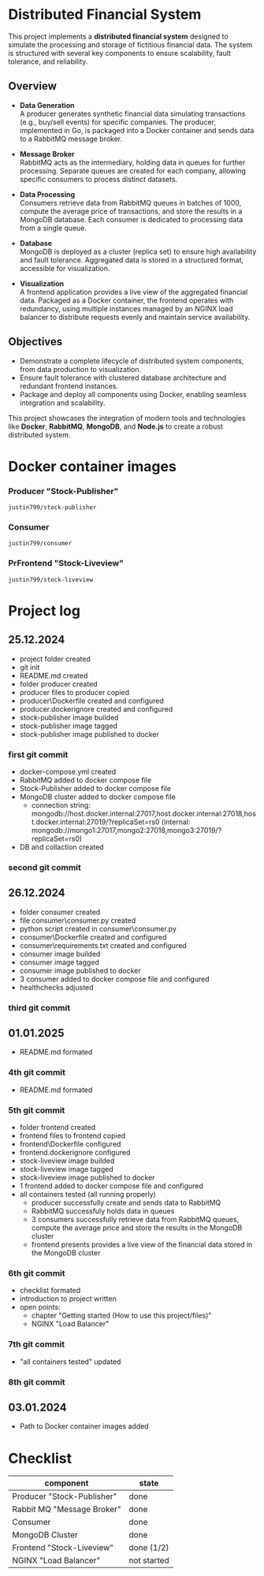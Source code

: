 # Distributed Financial System

This project implements a **distributed financial system** designed to simulate the processing and storage of fictitious financial data. The system is structured with several key components to ensure scalability, fault tolerance, and reliability.

## Overview

- **Data Generation**  
  A producer generates synthetic financial data simulating transactions (e.g., buy/sell events) for specific companies. The producer, implemented in Go, is packaged into a Docker container and sends data to a RabbitMQ message broker.

- **Message Broker**  
  RabbitMQ acts as the intermediary, holding data in queues for further processing. Separate queues are created for each company, allowing specific consumers to process distinct datasets.

- **Data Processing**  
  Consumers retrieve data from RabbitMQ queues in batches of 1000, compute the average price of transactions, and store the results in a MongoDB database. Each consumer is dedicated to processing data from a single queue.

- **Database**  
  MongoDB is deployed as a cluster (replica set) to ensure high availability and fault tolerance. Aggregated data is stored in a structured format, accessible for visualization.

- **Visualization**  
  A frontend application provides a live view of the aggregated financial data. Packaged as a Docker container, the frontend operates with redundancy, using multiple instances managed by an NGINX load balancer to distribute requests evenly and maintain service availability.

## Objectives

- Demonstrate a complete lifecycle of distributed system components, from data production to visualization.
- Ensure fault tolerance with clustered database architecture and redundant frontend instances.
- Package and deploy all components using Docker, enabling seamless integration and scalability.

This project showcases the integration of modern tools and technologies like **Docker**, **RabbitMQ**, **MongoDB**, and **Node.js** to create a robust distributed system.

# Docker container images #
### Producer "Stock-Publisher" ###
`justin799/stock-publisher`
### Consumer ###
`justin799/consumer`
### PrFrontend "Stock-Liveview" ###
`justin799/stock-liveview`

# Project log #
## 25.12.2024 ##
- project folder created
- git init
- README.md created
- folder producer created
- producer files to producer copied
- producer\Dockerfile created and configured
- producer\.dockerignore created and configured
- stock-publisher image builded
- stock-publisher image tagged
- stock-publisher image published to docker
### first git commit ###
- docker-compose.yml created
- RabbitMQ added to docker compose file
- Stock-Publisher added to docker compose file
- MongoDB cluster added to docker compose file
    - connection string: mongodb://host.docker.internal:27017,host.docker.internal:27018,host.docker.internal:27019/?replicaSet=rs0 (internal: mongodb://mongo1:27017,mongo2:27018,mongo3:27019/?replicaSet=rs0)
- DB and collaction created
### second git commit ###
## 26.12.2024 ##
- folder consumer created
- file consumer\consumer.py created
- python script created in consumer\consumer.py
- consumer\Dockerfile created and configured
- consumer\requirements.txt created and configured
- consumer image builded
- consumer image tagged
- consumer image published to docker
- 3 consumer added to docker compose file and configured 
- healthchecks adjusted
### third git commit ###
## 01.01.2025 ##
- README.md formated
### 4th git commit ###
- README.md formated
### 5th git commit ###
- folder frontend created
- frontend files to frontend copied
- frontend\Dockerfile configured
- frontend\.dockerignore configured
- stock-liveview image builded
- stock-liveview image tagged
- stock-liveview image published to docker
- 1 frontend added to docker compose file and configured
- all containers tested (all running properly)
    - producer successfully create and sends data to RabbitMQ
    - RabbitMQ successfuly holds data in queues
    - 3 consumers successfully retrieve data from RabbitMQ queues, compute the average price and store the results in the MongoDB cluster
    - frontend presents provides a live view of the financial data stored in the MongoDB cluster
### 6th git commit ###
- checklist formated
- introduction to project written
- open points: 
    - chapter "Getting started (How to use this project/files)"
    - NGINX "Load Balancer"
### 7th git commit ###
- "all containers tested" updated
### 8th git commit ###
## 03.01.2024 ##
- Path to Docker container images added



# Checklist #
| component | state|
| ------------ | ------------ |
| Producer "Stock-Publisher" | done |
| Rabbit MQ "Message Broker" | done |
| Consumer | done |
| MongoDB Cluster | done |
| Frontend "Stock-Liveview" | done (1/2) |
| NGINX "Load Balancer" | not started |